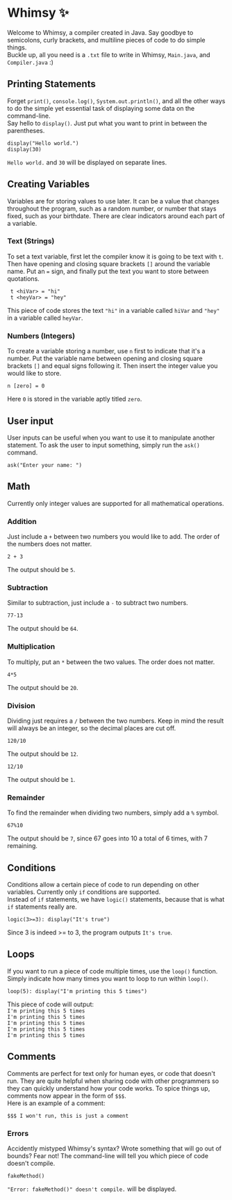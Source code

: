 # Whimsy ✨
Welcome to Whimsy, a compiler created in Java. Say goodbye to semicolons, curly brackets, and multiline pieces of code to do simple things. <br>
Buckle up, all you need is a `.txt` file to write in Whimsy, `Main.java`, and `Compiler.java` :) 

## Printing Statements
Forget `print()`, `console.log()`, `System.out.println()`, and all the other ways to do the simple yet essential task of displaying some data on the command-line. <br>
Say hello to `display()`. Just put what you want to print in between the parentheses.
```
display("Hello world.")
display(30)
```
`Hello world.` and `30` will be displayed on separate lines.
 
## Creating Variables
Variables are for storing values to use later. It can be a value that changes throughout the program, such as a random number, or number that stays fixed, such as your birthdate. There are clear indicators around each part of a variable. 
### Text (Strings)
To set a text variable, first let the compiler know it is going to be text with `t`. Then have opening and closing square brackets `[]` around the variable name. Put an `=` sign, and finally put the text you want to store between quotations. 
```
 t <hiVar> = "hi"
 t <heyVar> = "hey"
```
This piece of code stores the text `"hi"` in a variable called `hiVar` and `"hey"` in a variable called `heyVar`.

### Numbers (Integers)
To create a variable storing a number, use `n` first to indicate that it's a number. Put the variable name between opening and closing square brackets `[]` and equal signs following it. Then insert the integer value you would like to store.
```
n [zero] = 0
``` 
Here `0` is stored in the variable aptly titled `zero`.

## User input
User inputs can be useful when you want to use it to manipulate another statement. To ask the user to input something, simply run the `ask()` command.
```
ask("Enter your name: ")
```

## Math
Currently only integer values are supported for all mathematical operations.
### Addition
Just include a `+` between two numbers you would like to add. The order of the numbers does not matter. <br>
```
2 + 3
```
The output should be `5`.

### Subtraction
Similar to subtraction, just include a `-` to subtract two numbers. <br>
```
77-13
```
The output should be `64`.

### Multiplication
To multiply, put an `*` between the two values. The order does not matter. <br>
```
4*5
```
The output should be `20`.

### Division
Dividing just requires a `/` between the two numbers. Keep in mind the result will always be an integer, so the decimal places are cut off. <br>
```
120/10
```
The output should be `12`.
```
12/10
```
The output should be `1`.

### Remainder
To find the remainder when dividing two numbers, simply add a `%` symbol.
```
67%10
```
The output should be `7`, since 67 goes into 10 a total of 6 times, with 7 remaining.

## Conditions
Conditions allow a certain piece of code to run depending on other variables. Currently only `if` conditions are supported. <br>
Instead of `if` statements, we have `logic()` statements, because that is what `if` statements really are.
```
logic(3>=3): display("It's true")
```
Since 3 is indeed >= to 3, the program outputs `It's true`.

## Loops
If you want to run a piece of code multiple times, use the `loop()` function.
Simply indicate how many times you want to loop to run within `loop()`.
```
loop(5): display("I'm printing this 5 times")
```
This piece of code will output: <br>
`I'm printing this 5 times` <br>
`I'm printing this 5 times` <br>
`I'm printing this 5 times` <br>
`I'm printing this 5 times` <br>
`I'm printing this 5 times` <br>

## Comments
Comments are perfect for text only for human eyes, or code that doesn't run. They are quite helpful when sharing code with other programmers so they can quickly understand how your code works. To spice things up, comments now appear in the form of `$$$`. <br>
Here is an example of a comment:
```
$$$ I won't run, this is just a comment
```

### Errors
Accidently mistyped Whimsy's syntax? Wrote something that will go out of bounds? Fear not! The command-line will tell you which piece of code doesn't compile.
```
fakeMethod()
```
`"Error: fakeMethod()" doesn't compile.` will be displayed.
